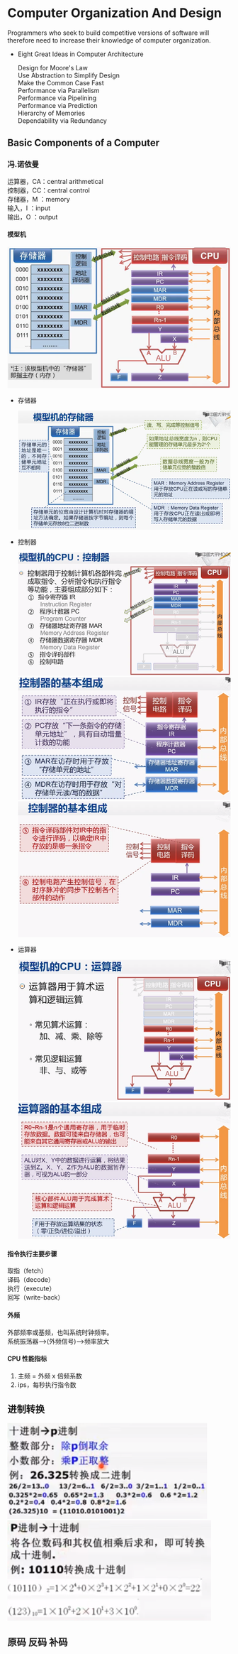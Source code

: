 # Computer Organization And Design

Programmers who seek to build competitive versions of software will therefore need to increase their knowledge of computer organization.

- Eight Great Ideas in Computer Architecture
  
  Design for Moore's Law  
  Use Abstraction to Simplify Design  
  Make the Common Case Fast  
  Performance via Parallelism  
  Performance via Pipelining  
  Performance via Prediction  
  Hierarchy of Memories  
  Dependability via Redundancy

## Basic Components of a Computer

### 冯.诺依曼

  运算器，CA：central arithmetical  
  控制器，CC：central control  
  存储器，M ：memory  
  输入，I   ：input  
  输出，O   ：output

#### 模型机

  ![](../../images/cod/model.png)
  
  - 存储器
    
    ![](../../images/cod/m.png)
  
  - 控制器
    
    ![](../../images/cod/cc.png)  
    ![](../../images/cod/cc1.png)  
    ![](../../images/cod/cc2.png)

  - 运算器
  
    ![](../../images/cod/ca.png)  
    ![](../../images/cod/ca1.png)
  
#### 指令执行主要步骤

  取指（fetch）  
  译码（decode）  
  执行（execute）  
  回写（write-back）

#### 外频

外部频率或基频，也叫系统时钟频率。  
系统振荡器——>(外频信号)——>频率放大

#### CPU 性能指标

1. 主频 = 外频 x 倍频系数
2. ips，每秒执行指令数

## 进制转换

  ![](../../images/cod/10_p.png)  
  ![](../../images/cod/p_10.png)

## 原码 反码 补码